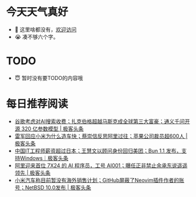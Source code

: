 # 今天天气真好
- 👋 这里啥都没有，[欢迎访问](https://zhangfeng-ola.github.io/)
- 😭 凑不够六个字。
<!---
- 👀 I’m interested in ...
- 🌱 I’m currently learning ...
- 💞️ I’m looking to collaborate on ...
- 📫 How to reach me ...
- 😇 I'm doing something ...

--->

# TODO 
- 😇 暂时没有要TODO的内容哦

<!---
zhangfeng-ola/zhangfeng-ola is a ✨ special ✨ repository because its `README.md` (this file) appears on your GitHub profile.
You can click the Preview link to take a look at your changes.
--->

# 每日推荐阅读
<!-- BLOG-POST-LIST:START -->
- [谷歌考虑对AI搜索收费；扎克伯格超越马斯克成全球第三大富豪；通义千问开源 320 亿参数模型 | 极客头条](https://blog.csdn.net/weixin_39786569/article/details/137501408)
- [雷军回应小米为什么造车快；蔡崇信反思阿里过往；苹果公司裁员超600人 | 极客头条](https://blog.csdn.net/weixin_39786569/article/details/137461220)
- [中国IT工程师薪资超过日本；王慧文以顾问身份回归美团；Bun 1.1 发布，支持Windows｜极客头条](https://blog.csdn.net/weixin_39786569/article/details/137335325)
- [阿里迎来首位 7X24 的 AI 程序员，工号 AI001；曝任正非禁止余承东说遥遥领先 | 极客头条](https://blog.csdn.net/weixin_39786569/article/details/137268676)
- [小米汽车称目前暂没有海外销售计划；GitHub屏蔽了Neovim插件作者的账号；NetBSD 10.0发布 | 极客头条](https://blog.csdn.net/weixin_39786569/article/details/137222719)
<!-- BLOG-POST-LIST:END -->

